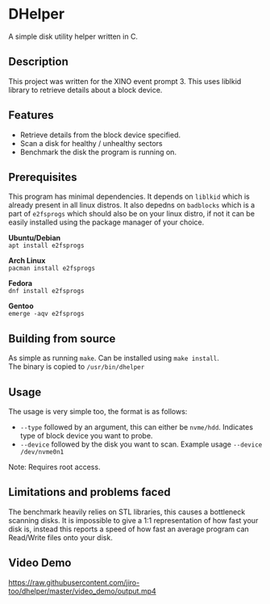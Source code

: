 # DHelper
A simple disk utility helper written in C.

## Description
This project was written for the XINO event prompt 3. This uses liblkid library to retrieve details
about a block device.

## Features
* Retrieve details from the block device specified.
* Scan a disk for healthy / unhealthy sectors
* Benchmark the disk the program is running on.

## Prerequisites
This program has minimal dependencies. It depends on `liblkid` which 
is already present in all linux distros. It also depedns on `badblocks` which is a part of `e2fsprogs`
which should also be on your linux distro, if not it can be easily installed using the package
manager of your choice.

**Ubuntu/Debian**  
`apt install e2fsprogs`

**Arch Linux**  
`pacman install e2fsprogs`

**Fedora**  
`dnf install e2fsprogs`

**Gentoo**  
`emerge -aqv e2fsprogs`

## Building from source
As simple as running `make`. Can be installed using `make install`.  
The binary is copied to `/usr/bin/dhelper`  

## Usage
The usage is very simple too, the format is as follows:
* `--type` followed by an argument, this can either be `nvme/hdd`. Indicates type of block device you want to probe.  
* `--device` followed by the disk you want to scan. Example usage `--device /dev/nvme0n1`  

Note: Requires root access.

## Limitations and problems faced
The benchmark heavily relies on STL libraries, this causes a bottleneck scanning disks. It is impossible to give a 1:1 representation of how fast your disk is, instead this reports a speed of how fast an average program can Read/Write files onto your disk.  

## Video Demo  

https://raw.githubusercontent.com/jiro-too/dhelper/master/video_demo/output.mp4
